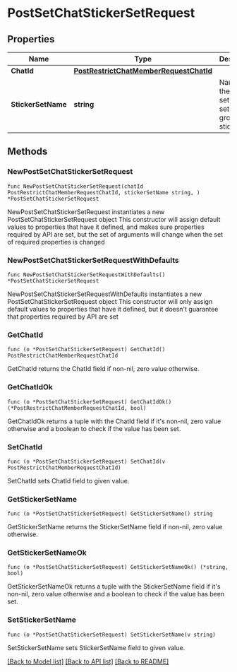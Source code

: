 # PostSetChatStickerSetRequest

## Properties

Name | Type | Description | Notes
------------ | ------------- | ------------- | -------------
**ChatId** | [**PostRestrictChatMemberRequestChatId**](PostRestrictChatMemberRequestChatId.md) |  | 
**StickerSetName** | **string** | Name of the sticker set to be set as the group sticker set | 

## Methods

### NewPostSetChatStickerSetRequest

`func NewPostSetChatStickerSetRequest(chatId PostRestrictChatMemberRequestChatId, stickerSetName string, ) *PostSetChatStickerSetRequest`

NewPostSetChatStickerSetRequest instantiates a new PostSetChatStickerSetRequest object
This constructor will assign default values to properties that have it defined,
and makes sure properties required by API are set, but the set of arguments
will change when the set of required properties is changed

### NewPostSetChatStickerSetRequestWithDefaults

`func NewPostSetChatStickerSetRequestWithDefaults() *PostSetChatStickerSetRequest`

NewPostSetChatStickerSetRequestWithDefaults instantiates a new PostSetChatStickerSetRequest object
This constructor will only assign default values to properties that have it defined,
but it doesn't guarantee that properties required by API are set

### GetChatId

`func (o *PostSetChatStickerSetRequest) GetChatId() PostRestrictChatMemberRequestChatId`

GetChatId returns the ChatId field if non-nil, zero value otherwise.

### GetChatIdOk

`func (o *PostSetChatStickerSetRequest) GetChatIdOk() (*PostRestrictChatMemberRequestChatId, bool)`

GetChatIdOk returns a tuple with the ChatId field if it's non-nil, zero value otherwise
and a boolean to check if the value has been set.

### SetChatId

`func (o *PostSetChatStickerSetRequest) SetChatId(v PostRestrictChatMemberRequestChatId)`

SetChatId sets ChatId field to given value.


### GetStickerSetName

`func (o *PostSetChatStickerSetRequest) GetStickerSetName() string`

GetStickerSetName returns the StickerSetName field if non-nil, zero value otherwise.

### GetStickerSetNameOk

`func (o *PostSetChatStickerSetRequest) GetStickerSetNameOk() (*string, bool)`

GetStickerSetNameOk returns a tuple with the StickerSetName field if it's non-nil, zero value otherwise
and a boolean to check if the value has been set.

### SetStickerSetName

`func (o *PostSetChatStickerSetRequest) SetStickerSetName(v string)`

SetStickerSetName sets StickerSetName field to given value.



[[Back to Model list]](../README.md#documentation-for-models) [[Back to API list]](../README.md#documentation-for-api-endpoints) [[Back to README]](../README.md)


